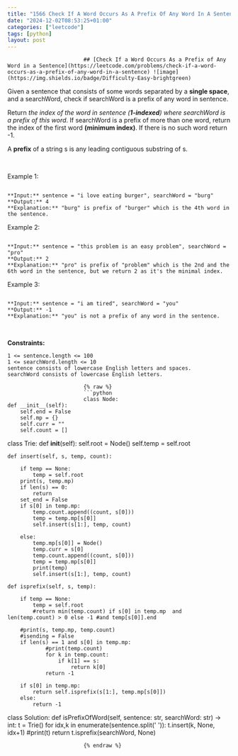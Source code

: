 ```yaml
---
title: "1566 Check If A Word Occurs As A Prefix Of Any Word In A Sentence"
date: "2024-12-02T08:53:25+01:00"
categories: ["leetcode"]
tags: [python]
layout: post
---
```



                            ## [Check If a Word Occurs As a Prefix of Any Word in a Sentence](https://leetcode.com/problems/check-if-a-word-occurs-as-a-prefix-of-any-word-in-a-sentence) ![image](https://img.shields.io/badge/Difficulty-Easy-brightgreen)

Given a sentence that consists of some words separated by a **single space**, and a searchWord, check if searchWord is a prefix of any word in sentence.

Return *the index of the word in *sentence* (**1-indexed**) where *searchWord* is a prefix of this word*. If searchWord is a prefix of more than one word, return the index of the first word **(minimum index)**. If there is no such word return -1.

A **prefix** of a string s is any leading contiguous substring of s.

 

Example 1:

```

**Input:** sentence = "i love eating burger", searchWord = "burg"
**Output:** 4
**Explanation:** "burg" is prefix of "burger" which is the 4th word in the sentence.

```

Example 2:

```

**Input:** sentence = "this problem is an easy problem", searchWord = "pro"
**Output:** 2
**Explanation:** "pro" is prefix of "problem" which is the 2nd and the 6th word in the sentence, but we return 2 as it's the minimal index.

```

Example 3:

```

**Input:** sentence = "i am tired", searchWord = "you"
**Output:** -1
**Explanation:** "you" is not a prefix of any word in the sentence.

```

 

**Constraints:**

	1 <= sentence.length <= 100
	1 <= searchWord.length <= 10
	sentence consists of lowercase English letters and spaces.
	searchWord consists of lowercase English letters.

                            {% raw %}
                            ```python
                            class Node:
    def __init__(self):
        self.end = False
        self.mp = {}
        self.curr = ""
        self.count = []


class Trie:
    def __init__(self):
        self.root = Node()
        self.temp = self.root
        

    def insert(self, s, temp, count):
        
        if temp == None:
            temp = self.root
        print(s, temp.mp)
        if len(s) == 0:
            return
        set_end = False
        if s[0] in temp.mp:
            temp.count.append((count, s[0]))
            temp = temp.mp[s[0]]
            self.insert(s[1:], temp, count)

        else:
            temp.mp[s[0]] = Node()
            temp.curr = s[0]
            temp.count.append((count, s[0]))
            temp = temp.mp[s[0]]
            print(temp)
            self.insert(s[1:], temp, count)

    def isprefix(self, s, temp):
       
        if temp == None:
            temp = self.root
            #return min(temp.count) if s[0] in temp.mp  and len(temp.count) > 0 else -1 #and temp[s[0]].end

        #print(s, temp.mp, temp.count)
        #isending = False
        if len(s) == 1 and s[0] in temp.mp:
                #print(temp.count)
                for k in temp.count:
                    if k[1] == s:
                        return k[0]
                return -1
        
        if s[0] in temp.mp:
            return self.isprefix(s[1:], temp.mp[s[0]]) 
        else:
            return -1



class Solution:
    def isPrefixOfWord(self, sentence: str, searchWord: str) -> int:
        t = Trie()
        for idx,k in enumerate(sentence.split(' ')):
            t.insert(k, None, idx+1)
            #print(t)
        return t.isprefix(searchWord, None)


        
                            {% endraw %}
                            